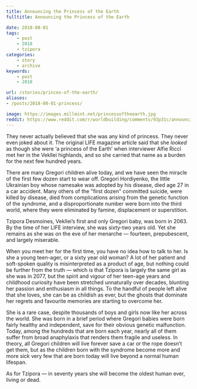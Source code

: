 ```yaml
---
title: Announcing the Princess of the Earth
fulltitle: Announcing the Princess of the Earth

date: 2018-08-01
tags:
    - post
    - 2018
    - tzipora
categories:
    - story
    - archive
keywords:
    - post
    - 2018

url: /stories/princes-of-the-earth/
aliases:
- /posts/2018-08-01-princess/

image: https://images.millmint.net/princessoftheearth.jpg
reddit: https://www.reddit.com/r/worldbuilding/comments/93p31c/announcing_the_princess_of_the_earth/
---
```


They never actually believed that she was any kind of princess. They never even joked about it. The original LIFE magazine article said that she *looked* as though she were ‘a princess of the Earth’ when interviewer Alfie Ricci met her in the Vekllei highlands, and so she carried that name as a burden for the next few hundred years.

There are many Gregori children alive today, and we have seen the miracle of the first few dozen start to wear off. Gregori Hordiyenko, the little Ukrainian boy whose namesake was adopted by his disease, died age 27 in a car accident. Many others of the "first dozen" committed suicide, were killed by disease, died from complications arising from the genetic function of the syndrome, and a disproportionate number were born into the third world, where they were eliminated by famine, displacement or superstition.

Tzipora Desmoines, Vekllei’s first and only Gregori baby, was born in 2063. By the time of her LIFE interview, she was sixty-two years old. Yet she remains as she was on the eve of her menarche  —  fourteen, prepubescent, and largely miserable.

When you meet her for the first time, you have no idea how to talk to her. Is she a young teen-ager, or a sixty year old woman? A lot of her patient and soft-spoken quality is misinterpreted as a product of age, but nothing could be further from the truth  —  which is that Tzipora is largely the same girl as she was in 2077, but the spirit and vigour of her teen-age years and childhood curiosity have been stretched unnaturally over decades, blunting her passion and enthusiasm in all things. To the handful of people left alive that she loves, she can be as childish as ever, but the ghosts that dominate her regrets and favourite memories are starting to overcome her.

She is a rare case, despite thousands of boys and girls now like her across the world. She was born in a brief period where Gregori babies were born fairly healthy and independent, save for their obvious genetic malfunction. Today, among the hundreds that are born each year, nearly all of them suffer from broad anaphylaxis that renders them fragile and useless. In theory, all Gregori children will live forever save a car or the rope doesn’t get them, but as the children born with the syndrome become more and more sick very few that are born today will live beyond a normal human lifespan.

As for Tzipora  —  in seventy years she will become the oldest human ever, living or dead.
